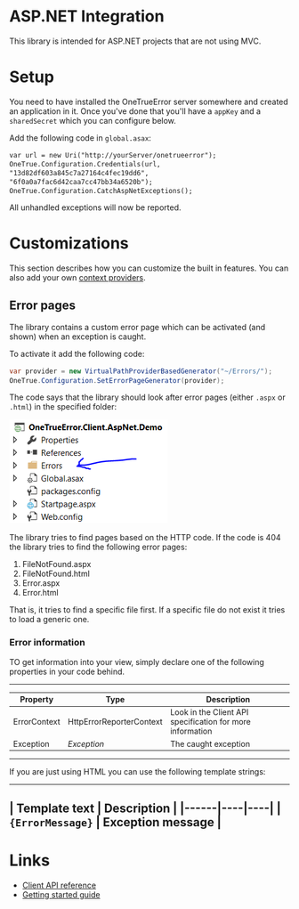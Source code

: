 ASP.NET Integration
======================

This library is intended for ASP.NET projects that are not using MVC.

# Setup

You need to have installed the OneTrueError server somewhere and created an application in it. Once you've done that you'll have a `appKey` and a `sharedSecret` which you can configure below.

Add the following code in `global.asax`:

```
var url = new Uri("http://yourServer/onetrueerror");
OneTrue.Configuration.Credentials(url, "13d82df603a845c7a27164c4fec19dd6", "6f0a0a7fac6d42caa7cc47bb34a6520b");
OneTrue.Configuration.CatchAspNetExceptions();
```

All unhandled exceptions will now be reported.

# Customizations

This section describes how you can customize the built in features. You can also add your own [context providers](../../extending/contextprovider.md).

## Error pages

The library contains a custom error page which can be activated (and shown) when an exception is caught. 

To activate it add the following code:

```csharp
var provider = new VirtualPathProviderBasedGenerator("~/Errors/");
OneTrue.Configuration.SetErrorPageGenerator(provider);
```

The code says that the library should look after error pages (either `.aspx` or  `.html`) in the specified folder:

![](error-folder.png)

The library tries to find pages based on the HTTP code. If the code is 404 the library tries to find the following error pages:

1. FileNotFound.aspx
2. FileNotFound.html
3. Error.aspx
4. Error.html

That is, it tries to find a specific file first. If a specific file do not exist it tries to load a generic one.

### Error information

TO get information into your view, simply declare one of the following properties in your code behind.

---------------------------------
| Property | Type | Description |
|------|----|----|
|ErrorContext | HttpErrorReporterContext | Look in the Client API specification for more information |
|Exception | *Exception* | The caught exception |
-------------------------------

If you are just using HTML you can use the following template strings:

---------------------------------
| Template text | Description |
|------|----|----|
|`{ErrorMessage}` | Exception message |
-------------------------------

# Links

* [Client API reference](http://onetrueerror.com/docs/api/client/aspnet/)
* [Getting started guide](../../gettingstarted.md)
